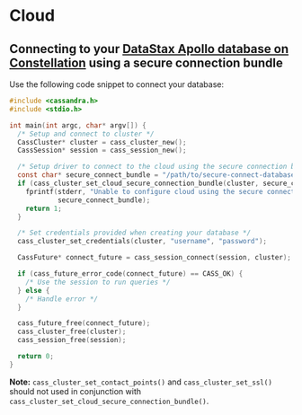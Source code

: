 # Cloud

## Connecting to your [DataStax Apollo database on Constellation] using a secure connection bundle

   Use the following code snippet to connect your database:

   ```c
   #include <cassandra.h>
   #include <stdio.h>

   int main(int argc, char* argv[]) {
     /* Setup and connect to cluster */
     CassCluster* cluster = cass_cluster_new();
     CassSession* session = cass_session_new();

     /* Setup driver to connect to the cloud using the secure connection bundle */
     const char* secure_connect_bundle = "/path/to/secure-connect-database_name.zip";
     if (cass_cluster_set_cloud_secure_connection_bundle(cluster, secure_connect_bundle) != CASS_OK) {
       fprintf(stderr, "Unable to configure cloud using the secure connection bundle: %s\n",
               secure_connect_bundle);
       return 1;
     }

     /* Set credentials provided when creating your database */
     cass_cluster_set_credentials(cluster, "username", "password");

     CassFuture* connect_future = cass_session_connect(session, cluster);

     if (cass_future_error_code(connect_future) == CASS_OK) {
       /* Use the session to run queries */
     } else {
       /* Handle error */
     }

     cass_future_free(connect_future);
     cass_cluster_free(cluster);
     cass_session_free(session);

     return 0;
   }
   ```

  **Note:** `cass_cluster_set_contact_points()` and `cass_cluster_set_ssl()` should not used
  in conjunction with `cass_cluster_set_cloud_secure_connection_bundle()`.

[DataStax Apollo database on Constellation]: https://constellation.datastax.com/
